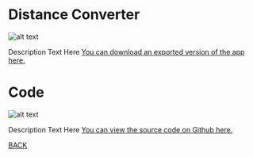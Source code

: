 # Distance Converter
![alt text](https://howardying.github.io/Programming1Portfolio/Images/distConvert1.png)

Description Text Here
[You can download an exported version of the app here.](https://www.google.com)

# Code
![alt text](https://howardying.github.io/Programming1Portfolio/Images/distConvert2.png)

Description Text Here
[You can view the source code on Github here.](https://www.google.com)

[BACK](https://howardying.github.io/Programming1Portfolio/ "Back to Home")

